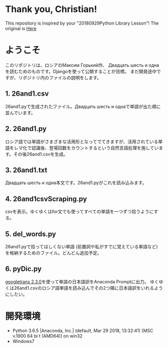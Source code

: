 # Thank you, Christian!
This repository is inspired by your "20180929Python Library Lesson"!
The original is [Here](https://github.com/Yukiya025/26and1)

# ようこそ
このリポジトリは、ロシアのМаксим Горький作、 Двадцать шесть и однаを読むためのものです。Djangoを使って公開することが目標。
まだ開発途中ですが、リポジトリ内のファイルの説明をします。

## 1. 26and1.csv
26and1.pyで生成されたファイル。Двадцать шесть и однаで単語が出た順に並んでいます。

## 2. 26and1.py
ロシア語では単語がさまざまな活用形となってでてきますが、活用されている単語をレマ化で認識後、登場回数をカウントするという自然言語処理を施しています。その後26and1.csvを生成。

## 3. 26and1.txt
Двадцать шесть и одна本文です。26and1.pyがこれを読み込みます。

## 4. 26and1csvScraping.py
csvを表示。ゆくゆくはfor文でも使ってすべての単語を一つずつ拾うようにする。

## 5. del_words.py
26and1.pyで拾ってほしくない単語 (前置詞や私がすでに覚えている単語など) を格納するためのファイル。どんどん追加予定。

## 6. pyDic.py
[googletrans 2.3.0](https://pypi.org/project/googletrans/)を使って単語の日本語訳をAnaconda Promptに出力。
ゆくゆくは26and1.csvのロシア語単語を読み込んでその2つ隣に日本語訳をいれるようにしたい。

# 開発環境
- Python 3.6.5 |Anaconda, Inc.| (default, Mar 29 2018, 13:32:41) [MSC v.1900 64 bi
t (AMD64)] on win32
- Windows7
